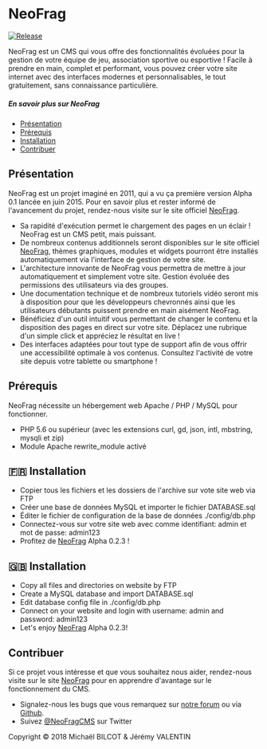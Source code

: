 # NeoFrag

[![Release](https://img.shields.io/github/release/NeoFragCMS/neofrag-cms.svg)](https://github.com/NeoFragCMS/neofrag-cms/tags)

NeoFrag est un CMS qui vous offre des fonctionnalités évoluées pour la gestion de votre équipe de jeu, association sportive ou esportive ! Facile à prendre en main, complet et performant, vous pouvez créer votre site internet avec des interfaces modernes et personnalisables, le tout gratuitement, sans connaissance particulière.

##### En savoir plus sur NeoFrag

- [Présentation](#présentation)
- [Prérequis](#prérequis)
- [Installation](#fr-installation)
- [Contribuer](#contribuer)

## Présentation

NeoFrag est un projet imaginé en 2011, qui a vu ça première version Alpha 0.1 lancée en juin 2015. Pour en savoir plus et rester informé de l'avancement du projet, rendez-nous visite sur le site officiel [NeoFrag](https://neofr.ag).

- Sa rapidité d'exécution permet le chargement des pages en un éclair ! NeoFrag est un CMS petit, mais puissant.
- De nombreux contenus additionnels seront disponibles sur le site officiel [NeoFrag](https://neofr.ag), thèmes graphiques, modules et widgets pourront être installés automatiquement via l'interface de gestion de votre site.
- L'architecture innovante de NeoFrag vous permettra de mettre à jour automatiquement et simplement votre site. Gestion évoluée des permissions des utilisateurs via des groupes.
- Une documentation technique et de nombreux tutoriels vidéo seront mis à disposition pour que les développeurs chevronnés ainsi que les utilisateurs débutants puissent prendre en main aisément NeoFrag.
- Bénéficiez d'un outil intuitif vous permettant de changer le contenu et la disposition des pages en direct sur votre site. Déplacez une rubrique d'un simple click et appréciez le résultat en live !
- Des interfaces adaptées pour tout type de support afin de vous offrir une accessibilité optimale à vos contenus. Consultez l'activité de votre site depuis votre tablette ou smartphone ! 

## Prérequis

NeoFrag nécessite un hébergement web Apache / PHP / MySQL pour fonctionner.

- PHP 5.6 ou supérieur (avec les extensions curl, gd, json, intl, mbstring, mysqli et zip)
- Module Apache rewrite_module activé

## :fr: Installation

- Copier tous les fichiers et les dossiers de l'archive sur vote site web via FTP
- Créer une base de données MySQL et importer le fichier DATABASE.sql
- Éditer le fichier de configuration de la base de données ./config/db.php
- Connectez-vous sur votre site web avec comme identifiant: admin et mot de passe: admin123
- Profitez de [NeoFrag](https://neofr.ag) Alpha 0.2.3 !

## :uk: Installation

- Copy all files and directories on website by FTP
- Create a MySQL database and import DATABASE.sql
- Edit database config file in ./config/db.php
- Connect on your website and login with username: admin and password: admin123
- Let's enjoy [NeoFrag](https://neofr.ag) Alpha 0.2.3!

## Contribuer

Si ce projet vous intéresse et que vous souhaitez nous aider, rendez-nous visite sur le site [NeoFrag](https://neofr.ag) pour en apprendre d'avantage sur le fonctionnement du CMS.

- Signalez-nous les bugs que vous remarquez sur [notre forum](https://neofr.ag) ou via [Github](https://github.com/NeoFragCMS/neofrag-cms/issues).
- Suivez [@NeoFragCMS](https://twitter.com/NeoFragCMS) sur Twitter

Copyright © 2018 Michaël BILCOT & Jérémy VALENTIN